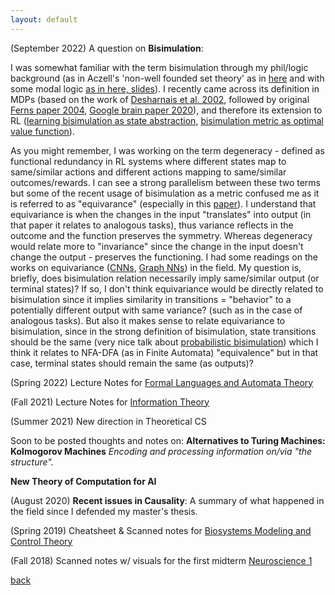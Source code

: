 ```yaml
---
layout: default
---
```



(September 2022) A question on **Bisimulation**:

I was somewhat familiar with the term bisimulation through my phil/logic background (as in Aczell's 'non-well founded set theory' as in [here](https://plato.stanford.edu/entries/nonwellfounded-set-theory/#3.1) and with some modal logic [as in here, slides](https://staff.fnwi.uva.nl/d.j.n.vaneijck2/courses/lai0506/LAI11.pdf)). I recently came across its definition in MDPs (based on the work of [Desharnais et al. 2002](https://ieeexplore.ieee.org/document/1029849), followed by original [Ferns paper 2004](https://www.aaai.org/Papers/AAAI/2004/AAAI04-124.pdf), [Google brain paper 2020](https://ojs.aaai.org/index.php/AAAI/article/view/6564)), and therefore its extension to RL ([learning bisimulation as state abstraction](https://openreview.net/pdf?id=-2FCwDKRREu), [bisimulation metric as optimal value function](https://citeseerx.ist.psu.edu/viewdoc/download?doi=10.1.1.645.306&rep=rep1&type=pdf)). 

As you might remember, I was working on the term degeneracy - defined as functional redundancy in RL systems where different states map to same/similar actions and different actions mapping to same/similar outcomes/rewards. I can see a strong parallelism between these two terms but some of the recent usage of bisimulation as a metric confused me as it is referred to as "equivarance" (especially in this [paper](https://research.facebook.com/publications/bisimulation-makes-analogies-in-goal-conditioned-reinforcement-learning/)). I understand that equivariance is when the changes in the input "translates" into output (in that paper it relates to analogous tasks), thus variance reflects in the outcome and the function preserves the symmetry. Whereas degeneracy would relate more to "invariance" since the change in the input doesn't change the output - preserves the functioning. I had some readings on the works on equivariance ([CNNs](https://openreview.net/pdf?id=Syx72jC9tm), [Graph NNs](https://icml.cc/virtual/2021/poster/9279)) in the field. 
My question is, briefly, does bisimulation relation necessarily imply same/similar output (or terminal states)? If so, I don't think equivariance would be directly related to bisimulation since it implies similarity in transitions = "behavior" to a potentially different output with same variance? (such as in the case of analogous tasks). But also it makes sense to relate equivariance to bisimulation, since in the strong definition of bisimulation, state transitions should be the same (very nice talk about [probabilistic bisimulation](https://simons.berkeley.edu/talks/simulation-bisimulations-probabilistic-systems-their-logical-contents)) which I think it relates to NFA-DFA (as in Finite Automata) "equivalence" but in that case, terminal states should remain the same (as outputs)?


(Spring 2022) Lecture Notes for [Formal Languages and Automata Theory](https://drive.google.com/file/d/1NKybcvr-j9wWdZ6dn146ImT4Y3Bb_HvP/view?usp=drive_link)

(Fall 2021) Lecture Notes for [Information Theory](https://drive.google.com/file/d/1EwVt8kZeXqZhGXscWkRcmW1rKKCShv0T/view?usp=drive_link)


(Summer 2021) New direction in Theoretical CS

Soon to be posted thoughts and notes on:
**Alternatives to Turing Machines: Kolmogorov Machines**
*Encoding and processing information on/via "the structure".*

**New Theory of Computation for AI**

(August 2020) **Recent issues in Causality**:
A summary of what happened in the field since I defended my master's thesis.

(Spring 2019) Cheatsheet & Scanned notes for [Biosystems Modeling and Control Theory](https://drive.google.com/file/d/1skUDVPE2e6rJ-fHSg_rv75ojIa9oulLe/view?usp=sharing)

(Fall 2018) Scanned notes w/ visuals for the first midterm [Neuroscience 1](https://drive.google.com/file/d/1N58emfypxKSJ6SDkypAShwjTnrITU35p/view?usp=sharing)





[back](../index.md)
